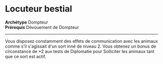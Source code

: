 # Locuteur bestial

<p><span id="ctl00_MainContent_DetailedOutput"><strong>Archétype</strong>&nbsp;Dompteur&nbsp;<br><strong>Prérequis</strong> Dévouement de Dompteur<br></span></p>
<hr>
<p>Vous disposez constamment des effets de communication avec les animaux comme s'il s'agissait d'un sort inné de niveau 2. Vous obtenez un bonus de circonstance de +2 aux tests de Diplomatie pour Solliciter les animaux tant que ce sort est actif.&nbsp;</p>